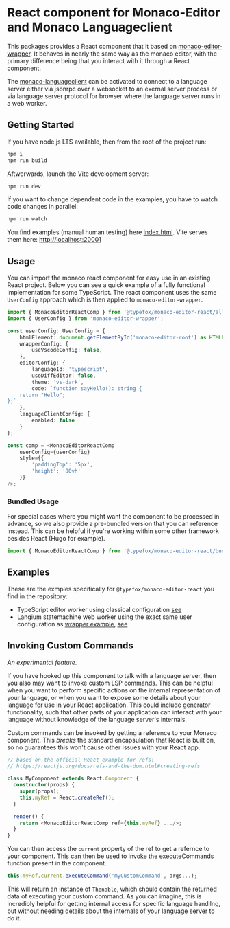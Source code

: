 # React component for Monaco-Editor and Monaco Languageclient

This packages provides a React component that it based on [monaco-editor-wrapper](../monaco-editor-wrapper/). It behaves in nearly the same way as the monaco editor, with the primary difference being that you interact with it through a React component.

The [monaco-languageclient](https://github.com/TypeFox/monaco-languageclient) can be activated to connect to a language server either via jsonrpc over a websocket to an exernal server process or via language server protocol for browser where the language server runs in a web worker.

## Getting Started

If you have node.js LTS available, then from the root of the project run:

```bash
npm i
npm run build
```

Aftwerwards, launch the Vite development server:

```bash
npm run dev
```

If you want to change dependent code in the examples, you have to watch code changes in parallel:

```bash
npm run watch
```

You find examples (manual human testing) here [index.html](./index.html). Vite serves them here: <http://localhost:20001>

## Usage

You can import the monaco react component for easy use in an existing React project. Below you can see a quick example of a fully functional implementation for some TypeScript. The react component uses the same `UserConfig` approach which is then applied to `monaco-editor-wrapper`.

```typescript
import { MonacoEditorReactComp } from '@typefox/monaco-editor-react/allLanguages';
import { UserConfig } from 'monaco-editor-wrapper';

const userConfig: UserConfig = {
    htmlElement: document.getElementById('monaco-editor-root') as HTMLElement,
    wrapperConfig: {
        useVscodeConfig: false,
    },
    editorConfig: {
        languageId: 'typescript',
        useDiffEditor: false,
        theme: 'vs-dark',
        code: `function sayHello(): string {
    return "Hello";
};`
    },
    languageClientConfig: {
        enabled: false
    }
};

const comp = <MonacoEditorReactComp
    userConfig={userConfig}
    style={{
        'paddingTop': '5px',
        'height': '80vh'
    }}
/>;
```

### Bundled Usage

For special cases where you might want the component to be processed in advance, so we also provide a pre-bundled version that you can reference instead. This can be helpful if you're working within some other framework besides React (Hugo for example).

```ts
import { MonacoEditorReactComp } from '@typefox/monaco-editor-react/bundle';
```

## Examples

These are the exmples specifically for `@typefox/monaco-editor-react` you find in the repository:

- TypeScript editor worker using classical configuration [see](./packages/examples/react_ts.html)
- Langium statemachine web worker using the exact same user configuration as [wrapper example](./packages/examples/wrapper_langium.html), [see](./packages/examples/react_langium.html)

## Invoking Custom Commands

*An experimental feature.*

If you have hooked up this component to talk with a language server, then you also may want to invoke custom LSP commands. This can be helpful when you want to perform specific actions on the internal representation of your language, or when you want to expose some details about your language for use in your React application. This could include generator functionality, such that other parts of your application can interact with your language without knowledge of the language server's internals.

Custom commands can be invoked by getting a reference to your Monaco component. This *breaks* the standard encapsulation that React is built on, so no guarantees this won't cause other issues with your React app.

```ts
// based on the official React example for refs:
// https://reactjs.org/docs/refs-and-the-dom.html#creating-refs

class MyComponent extends React.Component {
  constructor(props) {
    super(props);
    this.myRef = React.createRef();
  }

  render() {
    return <MonacoEditorReactComp ref={this.myRef} .../>;
  }
}
```

You can then access the `current` property of the ref to get a refernce to your component. This can then be used to invoke the executeCommands function present in the component.

```ts
this.myRef.current.executeCommand('myCustomCommand', args...);
```

This will return an instance of `Thenable`, which should contain the returned data of executing your custom command. As you can imagine, this is incredibly helpful for getting internal access for specific language handilng, but without needing details about the internals of your language server to do it.

